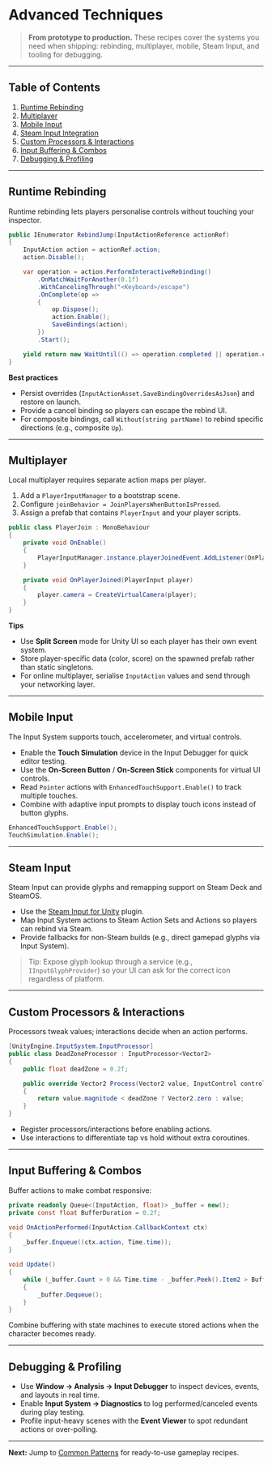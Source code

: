 # Advanced Techniques

> **From prototype to production.** These recipes cover the systems you need when shipping:
> rebinding, multiplayer, mobile, Steam Input, and tooling for debugging.

---

## Table of Contents

1. [Runtime Rebinding](#runtime-rebinding)
2. [Multiplayer](#multiplayer)
3. [Mobile Input](#mobile-input)
4. [Steam Input Integration](#steam-input)
5. [Custom Processors & Interactions](#custom-processors--interactions)
6. [Input Buffering & Combos](#input-buffering--combos)
7. [Debugging & Profiling](#debugging--profiling)

---

## Runtime Rebinding

Runtime rebinding lets players personalise controls without touching your inspector.

```csharp
public IEnumerator RebindJump(InputActionReference actionRef)
{
    InputAction action = actionRef.action;
    action.Disable();

    var operation = action.PerformInteractiveRebinding()
        .OnMatchWaitForAnother(0.1f)
        .WithCancelingThrough("<Keyboard>/escape")
        .OnComplete(op =>
        {
            op.Dispose();
            action.Enable();
            SaveBindings(action);
        })
        .Start();

    yield return new WaitUntil(() => operation.completed || operation.canceled);
}
```

**Best practices**

- Persist overrides (`InputActionAsset.SaveBindingOverridesAsJson`) and restore on launch.
- Provide a cancel binding so players can escape the rebind UI.
- For composite bindings, call `Without(string partName)` to rebind specific directions (e.g.,
  composite `Up`).

---

## Multiplayer

Local multiplayer requires separate action maps per player.

1. Add a `PlayerInputManager` to a bootstrap scene.
2. Configure `joinBehavior = JoinPlayersWhenButtonIsPressed`.
3. Assign a prefab that contains `PlayerInput` and your player scripts.

```csharp
public class PlayerJoin : MonoBehaviour
{
    private void OnEnable()
    {
        PlayerInputManager.instance.playerJoinedEvent.AddListener(OnPlayerJoined);
    }

    private void OnPlayerJoined(PlayerInput player)
    {
        player.camera = CreateVirtualCamera(player);
    }
}
```

**Tips**

- Use **Split Screen** mode for Unity UI so each player has their own event system.
- Store player-specific data (color, score) on the spawned prefab rather than static singletons.
- For online multiplayer, serialise `InputAction` values and send through your networking layer.

---

## Mobile Input

The Input System supports touch, accelerometer, and virtual controls.

- Enable the **Touch Simulation** device in the Input Debugger for quick editor testing.
- Use the **On-Screen Button** / **On-Screen Stick** components for virtual UI controls.
- Read `Pointer` actions with `EnhancedTouchSupport.Enable()` to track multiple touches.
- Combine with adaptive input prompts to display touch icons instead of button glyphs.

```csharp
EnhancedTouchSupport.Enable();
TouchSimulation.Enable();
```

---

## Steam Input

Steam Input can provide glyphs and remapping support on Steam Deck and SteamOS.

- Use the
  [Steam Input for Unity](https://partner.steamgames.com/doc/features/steam_controller/steam_input_unity)
  plugin.
- Map Input System actions to Steam Action Sets and Actions so players can rebind via Steam.
- Provide fallbacks for non-Steam builds (e.g., direct gamepad glyphs via Input System).

> Tip: Expose glyph lookup through a service (e.g., `IInputGlyphProvider`) so your UI can ask for
> the correct icon regardless of platform.

---

## Custom Processors & Interactions

Processors tweak values; interactions decide when an action performs.

```csharp
[UnityEngine.InputSystem.InputProcessor]
public class DeadZoneProcessor : InputProcessor<Vector2>
{
    public float deadZone = 0.2f;

    public override Vector2 Process(Vector2 value, InputControl control)
    {
        return value.magnitude < deadZone ? Vector2.zero : value;
    }
}
```

- Register processors/interactions before enabling actions.
- Use interactions to differentiate tap vs hold without extra coroutines.

---

## Input Buffering & Combos

Buffer actions to make combat responsive:

```csharp
private readonly Queue<(InputAction, float)> _buffer = new();
private const float BufferDuration = 0.2f;

void OnActionPerformed(InputAction.CallbackContext ctx)
{
    _buffer.Enqueue((ctx.action, Time.time));
}

void Update()
{
    while (_buffer.Count > 0 && Time.time - _buffer.Peek().Item2 > BufferDuration)
    {
        _buffer.Dequeue();
    }
}
```

Combine buffering with state machines to execute stored actions when the character becomes ready.

---

## Debugging & Profiling

- Use **Window → Analysis → Input Debugger** to inspect devices, events, and layouts in real time.
- Enable **Input System → Diagnostics** to log performed/canceled events during play testing.
- Profile input-heavy scenes with the **Event Viewer** to spot redundant actions or over-polling.

---

**Next:** Jump to [Common Patterns](./04-COMMON-PATTERNS.md) for ready-to-use gameplay recipes.
